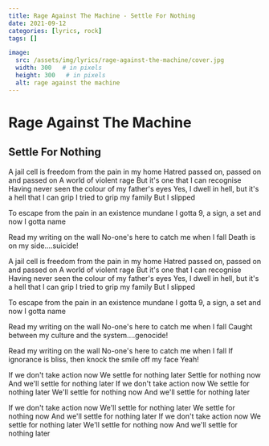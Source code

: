 ```yaml
---
title: Rage Against The Machine - Settle For Nothing
date: 2021-09-12
categories: [lyrics, rock]
tags: []

image:
  src: /assets/img/lyrics/rage-against-the-machine/cover.jpg
  width: 300   # in pixels
  height: 300   # in pixels
  alt: rage against the machine
---
```

# Rage Against The Machine
## Settle For Nothing

A jail cell is freedom from the pain in my home
Hatred passed on, passed on and passed on
A world of violent rage
But it's one that I can recognise
Having never seen the colour of my father's eyes
Yes, I dwell in hell, but it's a hell that I can grip
I tried to grip my family
But I slipped

To escape from the pain in an existence mundane
I gotta 9, a sign, a set and now I gotta name

Read my writing on the wall
No-one's here to catch me when I fall
Death is on my side....suicide!

A jail cell is freedom from the pain in my home
Hatred passed on, passed on and passed on
A world of violent rage
But it's one that I can recognise
Having never seen the colour of my father's eyes
Yes, I dwell in hell, but it's a hell that I can grip
I tried to grip my family
But I slipped

To escape from the pain in an existence mundane
I gotta 9, a sign, a set and now I gotta name

Read my writing on the wall
No-one's here to catch me when I fall
Caught between my culture and the system....genocide!

Read my writing on the wall
No-one's here to catch me when I fall
If ignorance is bliss, then knock the smile off my face
Yeah!

If we don't take action now
We settle for nothing later
Settle for nothing now
And we'll settle for nothing later
If we don't take action now
We settle for nothing later
We'll settle for nothing now
And we'll settle for nothing later

If we don't take action now
We'll settle for nothing later
We settle for nothing now
And we'll settle for nothing later
If we don't take action now
We settle for nothing later
We'll settle for nothing now
And we'll settle for nothing later
